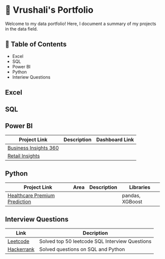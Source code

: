 # 💼 Vrushali's Portfolio

Welcome to my data portfolio! Here, I document a summary of my projects in the data field.

## 📖 Table of Contents
 - Excel
 - SQL
 - Power BI
 - Python
 - Interiew Questions

## Excel

## SQL

## Power BI

| Project Link  | Description | Dashboard Link  | 
| ------------- | ------------- |  ------------- | 
| [Business Insights 360](https://github.com/vrushaliparate/Power-BI/tree/main/Business%20Insights)  |   |    | 
| [Retail Insights](https://github.com/vrushaliparate/Power-BI/tree/main/Retail%20Insights)  |   |    | 


## Python

| Project Link  | Area | Description  | Libraries |
| ------------- | ------------- |  ------------- | ------------- |
| [Healthcare Premium Prediction](https://github.com/vrushaliparate/Healthcare-Premium-Prediction)  |   |    | pandas, XGBoost  |


## Interview Questions

| Link  | Decription |
| ------------- | ------------- |
| [Leetcode](https://github.com/vrushaliparate/Leetcode-Solutions)  | Solved top 50 leetcode SQL Interview Questions  |
| [Hackerrank](https://github.com/vrushaliparate/hackerrank_solutions)  | Solved questions on SQL and Python  |

